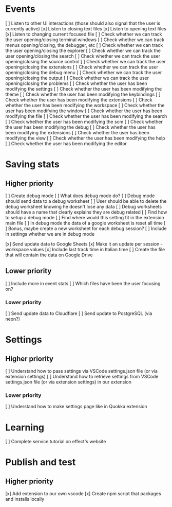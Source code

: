 # Events

[ ] Listen to other UI interactions (those should also signal that the user is currently active)
[x] Listen to closing text files
[x] Listen to opening text files
[x] Listen to changing current focused file
[ ] Check whether we can track the user opening/closing terminal windows
[ ] Check whether we can track menus opening/closing, the debugger, etc
[ ] Check whether we can track the user opening/closing the explorer
[ ] Check whether we can track the user opening/closing the search
[ ] Check whether we can track the user opening/closing the source control
[ ] Check whether we can track the user opening/closing the extensions
[ ] Check whether we can track the user opening/closing the debug menu
[ ] Check whether we can track the user opening/closing the output
[ ] Check whether we can track the user opening/closing the problems
[ ] Check whether the user has been modifying the settings
[ ] Check whether the user has been modifying the theme
[ ] Check whether the user has been modifying the keybindings
[ ] Check whether the user has been modifying the extensions
[ ] Check whether the user has been modifying the workspace
[ ] Check whether the user has been modifying the window
[ ] Check whether the user has been modifying the file
[ ] Check whether the user has been modifying the search
[ ] Check whether the user has been modifying the scm
[ ] Check whether the user has been modifying the debug
[ ] Check whether the user has been modifying the extensions
[ ] Check whether the user has been modifying the view
[ ] Check whether the user has been modifying the help
[ ] Check whether the user has been modifying the editor

# Saving stats

## Higher priority

[ ] Create debug mode
[ ] What does debug mode do?
[ ] Debug mode should send data to a debug worksheet
[ ] User should be able to delete the debug worksheet knowing he doesn't lose any data
[ ] Debug worksheets should have a name that clearly explains they are debug related
[ ] Find how to setup a debug mode
[ ] Find where would this setting fit in the extension main file
[ ] In debug mode the data of a google worksheet is reset all time
[ ] Bonus, maybe create a new worksheet for each debug session?
[ ] Include in settings whether we are in debug mode

[x] Send update data to Google Sheets
[x] Make it an update per session - workspace values
[x] Include last track time in Italian time
[ ] Create the file that will contain the data on Google Drive

## Lower priority

[ ] Include more in event stats
[ ] Which files have been the user focusing on?

### Lower priority

[ ] Send update data to Cloudflare
[ ] Send update to PostgreSQL (via neon?)

# Settings

## Higher priority

[ ] Understand how to pass settings via VSCode settings.json file (or via extension settings)
[ ] Understand how to retrieve settings from VSCode settings.json file (or via extension settings) in our extension

### Lower priority

[ ] Understand how to make settings page like in Quokka extension

# Learning

[ ] Complete service tutorial on effect's website

# Publish and test

## Higher priority

[x] Add extension to our own vscode
[x] Create npm script that packages and installs locally
